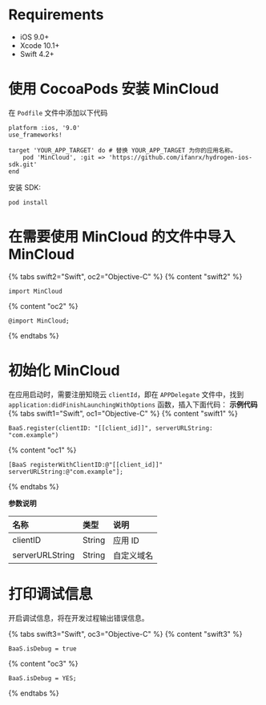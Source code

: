# Requirements

* iOS 9.0+
* Xcode 10.1+
* Swift 4.2+

# 使用 CocoaPods 安装 MinCloud

在 `Podfile` 文件中添加以下代码

```
platform :ios, '9.0'
use_frameworks!

target 'YOUR_APP_TARGET' do # 替换 YOUR_APP_TARGET 为你的应用名称。
    pod 'MinCloud', :git => 'https://github.com/ifanrx/hydrogen-ios-sdk.git'
end
```

安装 SDK:

```
pod install
```

# 在需要使用 MinCloud 的文件中导入 MinCloud

{% tabs swift2="Swift", oc2="Objective-C" %}
{% content "swift2" %}
```
import MinCloud
```
{% content "oc2" %}
```
@import MinCloud;
```
{% endtabs %}

# 初始化 MinCloud

在应用启动时，需要注册知晓云 `clientId`，即在 `APPDelegate` 文件中，找到 `application:didFinishLaunchingWithOptions` 函数，插入下面代码：
**示例代码**
{% tabs swift1="Swift", oc1="Objective-C" %}
{% content "swift1" %}
```
BaaS.register(clientID: "[[client_id]]", serverURLString: "com.example")
```
{% content "oc1" %}
```
[BaaS registerWithClientID:@"[[client_id]]" serverURLString:@"com.example"];
```
{% endtabs %}

**参数说明**

| 名称       | 类型           | 说明        |
| :-------- | :------------  | :------    |
| clientID  | String         | 应用 ID   |
| serverURLString | String   | 自定义域名  |  

# 打印调试信息

开启调试信息，将在开发过程输出错误信息。

{% tabs swift3="Swift", oc3="Objective-C" %}
{% content "swift3" %}
```
BaaS.isDebug = true
```
{% content "oc3" %}
```
BaaS.isDebug = YES;
```
{% endtabs %}

